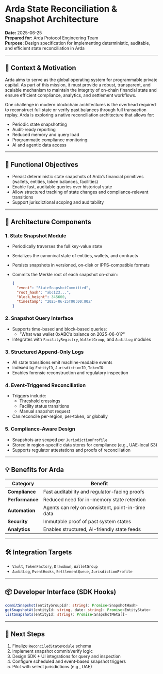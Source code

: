 # Arda State Reconciliation & Snapshot Architecture

**Date:** 2025-06-25  
**Prepared for:** Arda Protocol Engineering Team  
**Purpose:** Design specification for implementing deterministic, auditable, and efficient state reconciliation in Arda

---

## 📌 Context & Motivation

Arda aims to serve as the global operating system for programmable private capital. As part of this mission, it must provide a robust, transparent, and scalable mechanism to maintain the integrity of on-chain financial state and ensure efficient compliance, analytics, and settlement workflows.

One challenge in modern blockchain architectures is the overhead required to reconstruct full state or verify past balances through full transaction replay. Arda is exploring a native reconciliation architecture that allows for:

- Periodic state snapshotting
- Audit-ready reporting
- Reduced memory and query load
- Programmatic compliance monitoring
- AI and agentic data access

---

## 🧩 Functional Objectives

- Persist deterministic state snapshots of Arda’s financial primitives (wallets, entities, token balances, facilities)
- Enable fast, auditable queries over historical state
- Allow structured tracking of state changes and compliance-relevant transitions
- Support jurisdictional scoping and auditability

---

## 🔧 Architecture Components

### 1. **State Snapshot Module**

- Periodically traverses the full key-value state
- Serializes the canonical state of entities, wallets, and contracts
- Persists snapshots in versioned, on-disk or IPFS-compatible formats
- Commits the Merkle root of each snapshot on-chain:

  ```json
  {
    "event": "StateSnapshotCommitted",
    "root_hash": "abc123...",
    "block_height": 345600,
    "timestamp": "2025-06-25T00:00:00Z"
  }
  ```

### 2. **Snapshot Query Interface**

- Supports time-based and block-based queries:
  - "What was wallet 0xABC’s balance on 2025-06-01?"
- Integrates with `FacilityRegistry`, `WalletGroup`, and `AuditLog` modules

### 3. **Structured Append-Only Logs**

- All state transitions emit machine-readable events
- Indexed by `EntityID`, `JurisdictionID`, `TokenID`
- Enables forensic reconstruction and regulatory inspection

### 4. **Event-Triggered Reconciliation**

- Triggers include:
  - Threshold crossings
  - Facility status transitions
  - Manual snapshot request
- Can reconcile per-region, per-token, or globally

### 5. **Compliance-Aware Design**

- Snapshots are scoped per `JurisdictionProfile`
- Stored in region-specific data stores for compliance (e.g., UAE-local S3)
- Supports regulator attestations and proofs of reconciliation

---

## 💡 Benefits for Arda

| Category | Benefit |
|---------|---------|
| **Compliance** | Fast auditability and regulator-facing proofs |
| **Performance** | Reduced need for in-memory state retention |
| **Automation** | Agents can rely on consistent, point-in-time data |
| **Security** | Immutable proof of past system states |
| **Analytics** | Enables structured, AI-friendly state feeds |

---

## 🛠️ Integration Targets

- `Vault`, `TokenFactory`, `Drawdown`, `WalletGroup`
- `AuditLog`, `EventHooks`, `SettlementQueue`, `JurisdictionProfile`

---

## 📦 Developer Interface (SDK Hooks)

```ts
commitSnapshot(entityGroupId?: string): Promise<SnapshotHash>
getSnapshotAt(entityId: string, date: string): Promise<EntityState>
listSnapshots(entityId: string): Promise<SnapshotMeta[]>
```

---

## 🚀 Next Steps

1. Finalize `ReconciledStateModule` schema
2. Implement snapshot commit/verify logic
3. Design SDK + UI integrations for query and inspection
4. Configure scheduled and event-based snapshot triggers
5. Pilot with select jurisdictions (e.g., UAE)
